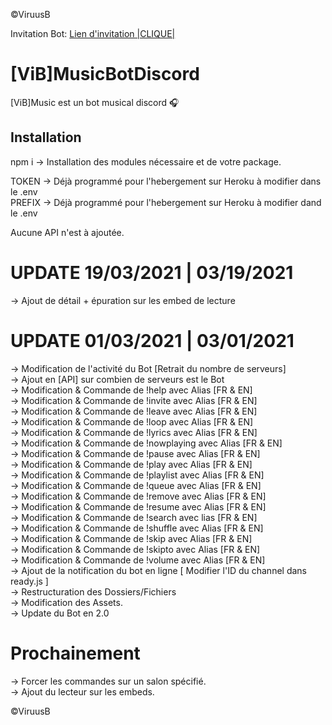 ©ViruusB

Invitation Bot: [Lien d'invitation |CLIQUE|](https://discord.com/oauth2/authorize?client_id=749823254126133318&permissions=37080128&scope=bot)

# [ViB]MusicBotDiscord

[ViB]Music est un bot musical discord 🎧  

## Installation

npm i -> Installation des modules nécessaire et de votre package.

TOKEN -> Déjà programmé pour l'hebergement sur Heroku à modifier dans le .env  
PREFIX -> Déjà programmé pour l'hebergement sur Heroku à modifier dand le .env  

Aucune API n'est à ajoutée.  

# UPDATE 19/03/2021 | 03/19/2021  
  
-> Ajout de détail + épuration sur les embed de lecture  

# UPDATE 01/03/2021 | 03/01/2021

-> Modification de l'activité du Bot [Retrait du nombre de serveurs]  
-> Ajout en [API] sur combien de serveurs est le Bot  
-> Modification & Commande de !help avec Alias [FR & EN]  
-> Modification & Commande de !invite avec Alias [FR & EN]  
-> Modification & Commande de !leave avec Alias [FR & EN]  
-> Modification & Commande de !loop avec Alias [FR & EN]  
-> Modification & Commande de !lyrics avec Alias [FR & EN]  
-> Modification & Commande de !nowplaying avec Alias [FR & EN]  
-> Modification & Commande de !pause avec Alias [FR & EN]  
-> Modification & Commande de !play avec Alias [FR & EN]  
-> Modification & Commande de !playlist avec Alias [FR & EN]  
-> Modification & Commande de !queue avec Alias [FR & EN]  
-> Modification & Commande de !remove avec Alias [FR & EN]  
-> Modification & Commande de !resume avec Alias [FR & EN]  
-> Modification & Commande de !search avec lias [FR & EN]  
-> Modification & Commande de !shuffle avec Alias [FR & EN]  
-> Modification & Commande de !skip avec Alias [FR & EN]  
-> Modification & Commande de !skipto avec Alias [FR & EN]  
-> Modification & Commande de !volume avec Alias [FR & EN]  
-> Ajout de la notification du bot en ligne [ Modifier l'ID du channel dans ready.js ]  
-> Restructuration des Dossiers/Fichiers  
-> Modification des Assets.  
-> Update du Bot en 2.0

# Prochainement

-> Forcer les commandes sur un salon spécifié.  
-> Ajout du lecteur sur les embeds.  

©ViruusB
